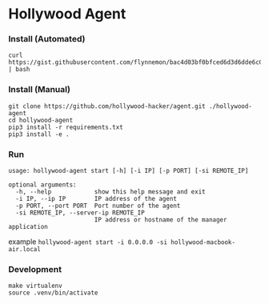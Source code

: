 # Hollywood Agent

### Install (Automated)
```
curl https://gist.githubusercontent.com/flynnemon/bac4d03bf0bfced6d3d6dde6c0d177b2/raw/c7ae882ea956a9a7f541653661270686b13235e3/gistfile1.txt | bash
```

### Install (Manual)
```
git clone https://github.com/hollywood-hacker/agent.git ./hollywood-agent
cd hollywood-agent
pip3 install -r requirements.txt
pip3 install -e .
```

### Run
```
usage: hollywood-agent start [-h] [-i IP] [-p PORT] [-si REMOTE_IP]

optional arguments:
  -h, --help            show this help message and exit
  -i IP, --ip IP        IP address of the agent
  -p PORT, --port PORT  Port number of the agent
  -si REMOTE_IP, --server-ip REMOTE_IP
                        IP address or hostname of the manager application
```

example `hollywood-agent start -i 0.0.0.0 -si hollywood-macbook-air.local`

### Development
```
make virtualenv
source .venv/bin/activate
```

